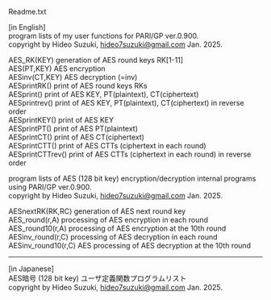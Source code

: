 Readme.txt

[in English]  
program lists of my user functions for PARI/GP ver.0.900.  
copyright by Hideo Suzuki, hideo7suzuki@gmail.com  Jan. 2025.  

AES_RK(KEY) generation of AES round keys RK[1-11]  
AES(PT,KEY) AES encryption  
AESinv(CT,KEY) AES decryption (=inv)  
AESprintRK() print of AES round keys RKs  
AESprint() print of AES KEY, PT(plaintext), CT(ciphertext)  
AESprintrev() print of AES KEY, PT(plaintext), CT(ciphertext) in reverse order  
AESprintKEY() print of AES KEY  
AESprintPT() print of AES PT(plaintext)  
AESprintCT() print of AES CT(ciphertext)  
AESprintCTT() print of AES CTTs (ciphertext in each round)  
AESprintCTTrev() print of AES CTTs (ciphertext in each round) in reverse order  

program lists of AES (128 bit key) encryption/decryption internal programs using PARI/GP ver.0.900.  
copyright by Hideo Suzuki, hideo7suzuki@gmail.com  Jan. 2025.  

AESnextRK(RK,RC) generation of AES next round key  
AES_round(r,A) processing of AES encryption in each round  
AES_round10(r,A) processing of AES encryption at the 10th round  
AESinv_round(r,C) processing of AES decryption in each round  
AESinv_round10(r,C) AES processing of AES decryption at the 10th round  

----------

[in Japanese]  
AES暗号 (128 bit key) ユーザ定義関数プログラムリスト  
copyright by Hideo Suzuki, hideo7suzuki@gmail.com  Jan. 2025.  

